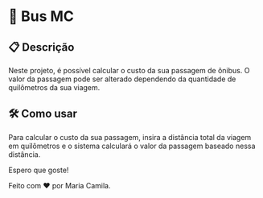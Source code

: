 # 🚌 Bus MC

## 📋 Descrição
Neste projeto, é possível calcular o custo da sua passagem de ônibus. O valor da passagem pode ser alterado dependendo da quantidade de quilômetros da sua viagem.

## 🛠️ Como usar
Para calcular o custo da sua passagem, insira a distância total da viagem em quilômetros e o sistema calculará o valor da passagem baseado nessa distância.

Espero que goste!

Feito com ❤️ por Maria Camila. 